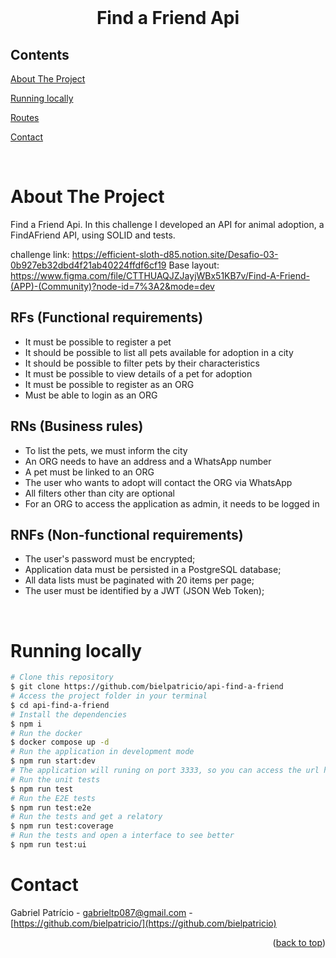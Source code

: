 <div id="top"></div>

<!-- PROJECT LOGO -->

<br />
<div align="center">
  <h1 align="center">Find a Friend Api</h3>
</div>

<!-- TABLE OF CONTENTS -->
## Contents

<p align="center">
  <p><a href="#about-the-project" title=" go to About the Project">About The Project</a></p>
  <p><a href="#running-locally" title=" go to Running locally">Running locally</a></p>
  <p><a href="#routes" title=" go to Routes">Routes</a></p>
  <p><a href="#contact" title=" go to Contact">Contact</a></p>
</p>

<br>
<!-- ABOUT THE PROJECT -->

# About The Project

Find a Friend Api.
In this challenge I developed an API for animal adoption, a FindAFriend API, using SOLID and tests.

challenge link: https://efficient-sloth-d85.notion.site/Desafio-03-0b927eb32dbd4f21ab40224ffdf6cf19
Base layout: https://www.figma.com/file/CTTHUAQJZJayjWBx51KB7v/Find-A-Friend-(APP)-(Community)?node-id=7%3A2&mode=dev

## RFs (Functional requirements)

- It must be possible to register a pet
- It should be possible to list all pets available for adoption in a city
- It should be possible to filter pets by their characteristics
- It must be possible to view details of a pet for adoption
- It must be possible to register as an ORG
- Must be able to login as an ORG

## RNs (Business rules)

- To list the pets, we must inform the city
- An ORG needs to have an address and a WhatsApp number
- A pet must be linked to an ORG
- The user who wants to adopt will contact the ORG via WhatsApp
- All filters other than city are optional
- For an ORG to access the application as admin, it needs to be logged in

## RNFs (Non-functional requirements)

- The user's password must be encrypted;
- Application data must be persisted in a PostgreSQL database;
- All data lists must be paginated with 20 items per page;
- The user must be identified by a JWT (JSON Web Token);

<br>

# Running locally

```bash
# Clone this repository
$ git clone https://github.com/bielpatricio/api-find-a-friend
# Access the project folder in your terminal
$ cd api-find-a-friend
# Install the dependencies
$ npm i
# Run the docker
$ docker compose up -d
# Run the application in development mode
$ npm run start:dev
# The application will runing on port 3333, so you can access the url http://localhost:3333/ to do the requests.
# Run the unit tests
$ npm run test
# Run the E2E tests
$ npm run test:e2e
# Run the tests and get a relatory
$ npm run test:coverage
# Run the tests and open a interface to see better
$ npm run test:ui
```

# Contact

Gabriel Patrício - <gabrieltp087@gmail.com> - [https://github.com/bielpatricio/](https://github.com/bielpatricio)

<p align="right">(<a href="#top">back to top</a>)</p>
